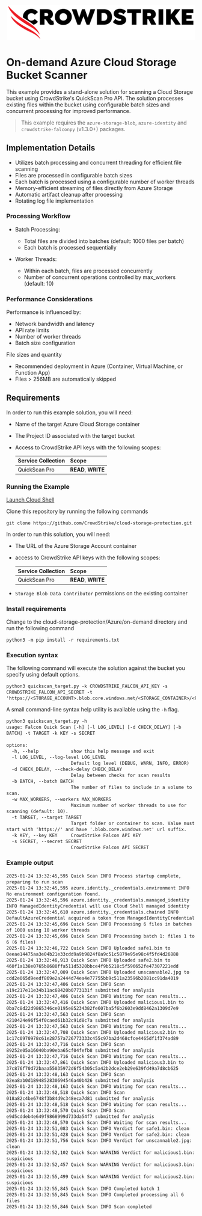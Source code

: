 <p align="center">
   <img src="https://raw.githubusercontent.com/CrowdStrike/falconpy/main/docs/asset/cs-logo.png" alt="CrowdStrike logo" width="500"/>
</p>

# On-demand Azure Cloud Storage Bucket Scanner

This example provides a stand-alone solution for scanning a Cloud Storage bucket using CrowdStrike's QuickScan Pro API. The solution processes existing files within the bucket using configurable batch sizes and concurrent processing for improved performance.

> This example requires the `azure-storage-blob`, `azure-identity` and `crowdstrike-falconpy` (v1.3.0+) packages.

## Implementation Details

- Utilizes batch processing and concurrent threading for efficient file scanning
- Files are processed in configurable batch sizes
- Each batch is processed using a configurable number of worker threads
- Memory-efficient streaming of files directly from Azure Storage
- Automatic artifact cleanup after processing
- Rotating log file implementation

### Processing Workflow

- Batch Processing:
  - Total files are divided into batches (default: 1000 files per batch)
  - Each batch is processed sequentially

- Worker Threads:
  - Within each batch, files are processed concurrently
  - Number of concurrent operations controlled by max_workers (default: 10)

### Performance Considerations

Performance is influenced by:

- Network bandwidth and latency
- API rate limits
- Number of worker threads
- Batch size configuration

File sizes and quantity

- Recommended deployment in Azure (Container, Virtual Machine, or Function App)
- Files > 256MB are automatically skipped

## Requirements

In order to run this example solution, you will need:

- Name of the target Azure Cloud Storage container
- The Project ID associated with the target bucket
- Access to CrowdStrike API keys with the following scopes:

    | Service Collection | Scope               |
    | :----------------- | :------------------ |
    | QuickScan Pro      | __READ__, __WRITE__ |

### Running the Example

[Launch Cloud Shell](https://shell.azure.com)

Clone this repository by running the following commands

```shell
git clone https://github.com/CrowdStrike/cloud-storage-protection.git
```

In order to run this solution, you will need:

- The URL of the Azure Storage Account container
- access to CrowdStrike API keys with the following scopes:

    | Service Collection | Scope               |
    | :----------------- | :------------------ |
    | QuickScan Pro      | __READ__, __WRITE__ |

- `Storage Blob Data Contributor` permissions on the existing container

### Install requirements

Change to the cloud-storage-protection/Azure/on-demand directory and run the following command

```shell
python3 -m pip install -r requirements.txt
```

### Execution syntax

The following command will execute the solution against the bucket you specify using default options.

```shell
python3 quickscan_target.py -k CROWDSTRIKE_FALCON_API_KEY -s CROWDSTRIKE_FALCON_API_SECRET -t 'https://<STORAGE_ACCOUNT>.blob.core.windows.net/<STORAGE_CONTAINER>/<PATH>'
```

A small command-line syntax help utility is available using the `-h` flag.

```shell
python3 quickscan_target.py -h
usage: Falcon Quick Scan [-h] [-l LOG_LEVEL] [-d CHECK_DELAY] [-b BATCH] -t TARGET -k KEY -s SECRET

options:
  -h, --help            show this help message and exit
  -l LOG_LEVEL, --log-level LOG_LEVEL
                        Default log level (DEBUG, WARN, INFO, ERROR)
  -d CHECK_DELAY, --check-delay CHECK_DELAY
                        Delay between checks for scan results
  -b BATCH, --batch BATCH
                        The number of files to include in a volume to scan.
  -w MAX_WORKERS, --workers MAX_WORKERS
                        Maximum number of worker threads to use for scanning (default: 10).
  -t TARGET, --target TARGET
                        Target folder or container to scan. Value must start with 'https://' and have '.blob.core.windows.net' url suffix.
  -k KEY, --key KEY     CrowdStrike Falcon API KEY
  -s SECRET, --secret SECRET
                        CrowdStrike Falcon API SECRET
```

### Example output

```terminal
2025-01-24 13:32:45,595 Quick Scan INFO Process startup complete, preparing to run scan
2025-01-24 13:32:45,595 azure.identity._credentials.environment INFO No environment configuration found.
2025-01-24 13:32:45,596 azure.identity._credentials.managed_identity INFO ManagedIdentityCredential will use Cloud Shell managed identity
2025-01-24 13:32:45,610 azure.identity._credentials.chained INFO DefaultAzureCredential acquired a token from ManagedIdentityCredential
2025-01-24 13:32:45,696 Quick Scan INFO Processing 6 files in batches of 1000 using 10 worker threads
2025-01-24 13:32:45,696 Quick Scan INFO Processing batch 1: files 1 to 6 (6 files)
2025-01-24 13:32:46,722 Quick Scan INFO Uploaded safe1.bin to 0eeae14475aa3e04b21e33cdd9a9b9824f8a9c51c5879e95e98c4f5fd4d26888
2025-01-24 13:32:46,913 Quick Scan INFO Uploaded safe2.bin to 460f1a138e0765b8680ffa511d5320bbce4f9b5218c5f596652fe47307221edd
2025-01-24 13:32:47,009 Quick Scan INFO Uploaded unscannable2.jpg to cdd2e065d9eedf869e2a2444d74ea4e77755bb9c511a23596b2081cc91da4019
2025-01-24 13:32:47,406 Quick Scan INFO Scan a19c217e11e34b11ac68420b0773131f submitted for analysis
2025-01-24 13:32:47,406 Quick Scan INFO Waiting for scan results...
2025-01-24 13:32:47,416 Quick Scan INFO Uploaded malicious1.bin to 0ba7c8d22d9865346ce0195e85234382fe607ba5f6b2603e9dd8462a1309d7e9
2025-01-24 13:32:47,563 Quick Scan INFO Scan 4210424e96f54f0caed61b32c91d8c7a submitted for analysis
2025-01-24 13:32:47,563 Quick Scan INFO Waiting for scan results...
2025-01-24 13:32:47,708 Quick Scan INFO Uploaded malicious2.bin to 1c17c0970978c61e28757a726773333c455c97ba2d468cfce4465df1f374ad89
2025-01-24 13:32:47,716 Quick Scan INFO Scan 89252e05a16040ba90eba65cf04fefb8 submitted for analysis
2025-01-24 13:32:47,716 Quick Scan INFO Waiting for scan results...
2025-01-24 13:32:47,861 Quick Scan INFO Uploaded malicious3.bin to 37c876f70d72baaa55035972d6f54305c5a42b2dce2eb29e639fd49a7d8cb625
2025-01-24 13:32:48,163 Quick Scan INFO Scan 02ea8ab0d1894852830694546a40b426 submitted for analysis
2025-01-24 13:32:48,163 Quick Scan INFO Waiting for scan results...
2025-01-24 13:32:48,518 Quick Scan INFO Scan 018a82c4be6748f3b84d9c348eca7d81 submitted for analysis
2025-01-24 13:32:48,518 Quick Scan INFO Waiting for scan results...
2025-01-24 13:32:48,570 Quick Scan INFO Scan e9d5cddeb4e649f9868999d733da54f7 submitted for analysis
2025-01-24 13:32:48,570 Quick Scan INFO Waiting for scan results...
2025-01-24 13:32:51,083 Quick Scan INFO Verdict for safe1.bin: clean
2025-01-24 13:32:51,428 Quick Scan INFO Verdict for safe2.bin: clean
2025-01-24 13:32:51,756 Quick Scan INFO Verdict for unscannable2.jpg: clean
2025-01-24 13:32:52,102 Quick Scan WARNING Verdict for malicious1.bin: suspicious
2025-01-24 13:32:52,457 Quick Scan WARNING Verdict for malicious3.bin: suspicious
2025-01-24 13:32:55,499 Quick Scan WARNING Verdict for malicious2.bin: suspicious
2025-01-24 13:32:55,845 Quick Scan INFO Completed batch 1
2025-01-24 13:32:55,845 Quick Scan INFO Completed processing all 6 files
2025-01-24 13:32:55,846 Quick Scan INFO Scan completed
```
